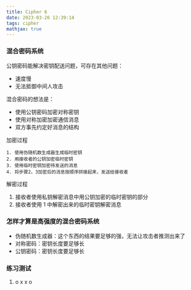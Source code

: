 ```yaml
---
title: Cipher 6
date: 2023-03-26 12:39:14
tags: cipher
mathjax: true
---
```


### 混合密码系统

公钥密码能解决密钥配送问题，可存在其他问题：

- 速度慢
- 无法抵御中间人攻击

混合密码的想法是：

- 使用公钥密码加密对称密钥
- 使用对称加密加密通信消息
- 双方事先约定好消息的结构

加密过程

```text
1. 使用伪随机数生成器生成临时密钥
2. 用接收者的公钥加密临时密钥
3. 使用临时密钥加密待发送的消息
4. 将步骤2，3加密后的消息按顺序拼接起来，发送给接收者
```

解密过程

1. 接收者使用私钥解密消息中用公钥加密的临时密钥的部分
2. 接收者使用 1 中解密出来的临时密钥解密消息

### 怎样才算是高强度的混合密码系统

- 伪随机数生成器：这个东西的结果要足够的强，无法让攻击者推测出来了
- 对称密码：密钥长度要足够长
- 公钥密码：密钥长度要足够长

### 练习测试

1. o x x o
